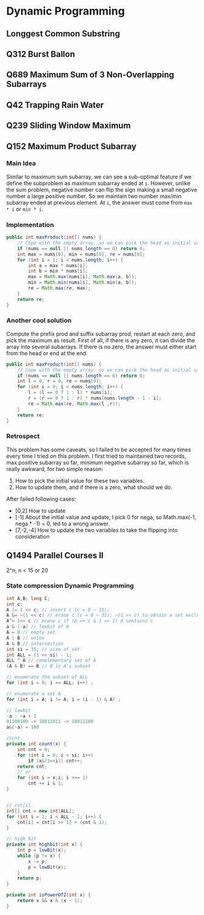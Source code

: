 # Dynamic Programming

## Longgest Common Substring

## Q312 Burst Ballon

## Q689 Maximum Sum of 3 Non-Overlapping Subarrays

## Q42 Trapping Rain Water

## Q239 Sliding Window Maximum

## Q152 Maximum Product Subarray

### Main Idea
Similar to maximum sum subarray, we can see a sub-optimal feature if we define the subproblem as maximum subarray ended at `i`. However, unlike the sum problem, negative number can flip the sign making a small negative number a large positive number. So we maintain two number max/min subarray ended at previous element. At `i`, the answer must come from `max * i` or `min * i`.

### Implementation

```java
public int maxProduct(int[] nums) {
    // Cope with the empty array, so we can pick the head as initial values.
    if (nums == null || nums.length == 0) return 0;
    int max = nums[0], min = nums[0], re = nums[0];
    for (int i = 1; i < nums.length; i++) {
        int a = max * nums[i];
        int b = min * nums[i];
        max = Math.max(nums[i], Math.max(a, b));
        min = Math.min(nums[i], Math.min(a, b));
        re = Math.max(re, max);
    }
    return re;
}
```

### Another cool solution
Compute the prefix prod and suffix subarray prod, restart at each zero, and pick the maximum as result. First of all, if there is any zero, it can divide the array into several subarrays. If there is no zero, the answer must either start from the head or end at the end.

```java
public int maxProduct(int[] nums) {
    // Cope with the empty array, so we can pick the head as initial values.
    if (nums == null || nums.length == 0) return 0;
    int l = 0, r = 0, re = nums[0];
    for (int i = 0; i < nums.length; i++) {
        l = (l == 0 ? 1 : l) * nums[i];
        r = (r == 0 ? 1 : r) * nums[nums.length - 1 - i];
        re = Math.max(re, Math.max(l ,r));
    }
    return re;
}
```

### Retrospect 
This problem has some caveats, so I failed to be accepted for many times every time I tried on this problem. I first tried to maintained two records, max positive subarray so far, minimum negative subarray so far, which is really awkward, for two simple reason: 
1. How to pick the initial value for these two variables.
2. How to update them, and if there is a zero, what should we do.

After failed following cases:
* \[0,2\] How to update
* \[-1\] About the initial value and update, I pick 0 for nega, so Math.max(-1, nega * -1) = 0, led to a wrong answer.
* \[7,-2,-4\] How to update the two variables to take the flipping into consideration


## Q1494 Parallel Courses II
2^n, n < 15 or 20
### State compression Dynamic Programming
```java
int A,B; long C;
int c;
A |= 1 << c; // insert c (c = 0 ~ 31);
A &= ~(1 << c) // erase c (c = 0 ~ 31); ~(1 << c) to obtain a set exclude c, and then & with A to remove c.
A^= 1<< c // erase c if (A >> c & 1 == 1) A contains c
a & (-a) // lowbit of A
A = 0 // empty set
A | B // union
A & B // intersection
int si = 15; // size of set
int ALL = (1 << si) - 1;
ALL ^ A // complementary set of A
(A & B) == B // B is A's subset

// enumerate the subset of ALL
for (int i = 0; i <= ALL; i++) ;

// enumerate a set A 
for (int i = A; i != A; i = (i - 1) & A) ;

// lowbit
-a : ~a + 1
01100100 -> 10011011 -> 10011100
a&(-a) = 100

//cnt
private int count(x) {
    int cnt = 0;
    for (int i = 0; i < si; i++)
        if (x&(1<<i)) cnt++;
    return cnt;
    // or
    for (int i = x;i; i >>= 1)
        cnt += i & 1;
}


// cnt[i]
int[] cnt = new int[ALL];
for (int i = 1; i < ALL - 1; i++) {
    cnt[i] = cnt[i >> 1] + (cnt & 1);
}

// high bit
private int highbit(int x) {
    int p = lowBit(x);
    while (p != x) {
        x -= p;
        p = lowBit(x);
    }
    return p;
}

private int isPowerOf2(int x) {
    return x && x & (x - 1);
}
```

